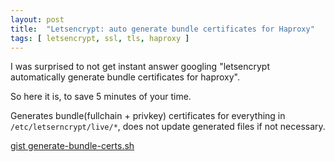```yaml
---
layout: post
title:  "Letsencrypt: auto generate bundle certificates for Haproxy"
tags: [ letsencrypt, ssl, tls, haproxy ]
---
```


I was surprised to not get instant answer googling "letsencrypt automatically generate bundle certificates for haproxy".

So here it is, to save 5 minutes of your time.

Generates bundle(fullchain + privkey) certificates for everything in `/etc/letserncrypt/live/*`, does not update generated files if not necessary.

<script src="https://gist.github.com/selivan/a65b2c8dfe1a2563b50d822727fa7d0f.js"></script>

<noscript><a href="https://gist.github.com/selivan/a65b2c8dfe1a2563b50d822727fa7d0f">gist generate-bundle-certs.sh </a></noscript>
